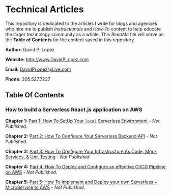 # Technical Articles
This repository is dedicated to the articles I write for blogs and agencies who hire me to publish *Instructionals* and *How-To* content to help educate the larger technology community as a whole. This *ReadMe* file will serve as the **Table of Contents** for the content saved in this repository.

**Author:** David P. Lopez

**Website:** http://www.DavidPLopez.com

**Email:** DavidPLopez@Live.com

**Phone:** 305.527.7237

## Table Of Contents

### How to build a Serverless React.js application on AWS

**Chapter 1:** [Part 1: How To SetUp Your `local` Serverless Environment](https://github.com/lopezdp/TechnicalArticles/blob/master/HowToSetUpYourLocalServerlessEnvironment.md) - *Not Published.*

**Chapter 2:** [Part 2: How To Configure Your Serverless Backend API](https://github.com/lopezdp/TechnicalArticles/blob/master/HowToConfigureYourServerlessBackend.md) - *Not Published.*

**Chapter 3:** [Part 3: How To Configure Your Infrastructure As Code, Mock Services, & Unit Testing](https://github.com/lopezdp/TechnicalArticles/blob/master/HowToConfigure.IAC.Mocks.UnitTests.md) - *Not Published.*

**Chapter 4:** [Part 4: How To Deploy and Configure an effective CI/CD Pipeline on AWS](https://github.com/lopezdp/TechnicalArticles/blob/master/HowToReviewServiceToConfigureCICDpipeline.md#part-4--code-review-deploy--configure-an-effective-cicd-pipeline-on-aws) - *Not Published.*

**Chapter 5:** [Part 5: How To Implement and Deploy your own Serverless + MicroService to AWS](https://github.com/lopezdp/TechnicalArticles/blob/master/HowToBuildAServerlessMicroService.md) - *Not Published.*